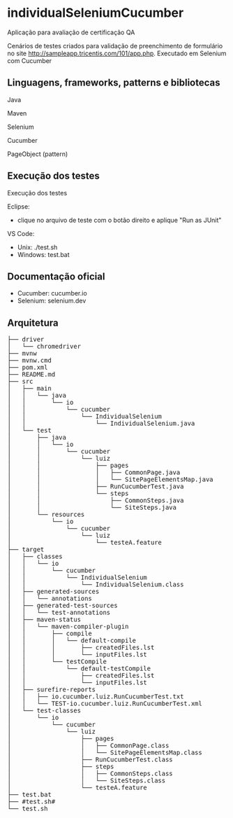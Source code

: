 # individualSeleniumCucumber

Aplicação para avaliação de certificação QA<br>

Cenários de testes criados para validação de preenchimento de formulário no site http://sampleapp.tricentis.com/101/app.php. Executado em Selenium com Cucumber

## Linguagens, frameworks, patterns e bibliotecas
Java

Maven

Selenium

Cucumber

PageObject (pattern)


## Execução dos testes
Execução dos testes

Eclipse:
- clique no arquivo de teste com o botão direito e aplique "Run as JUnit"

VS Code:
- Unix: ./test.sh
- Windows: test.bat


## Documentação oficial
- Cucumber: cucumber.io
- Selenium: selenium.dev

## Arquitetura

<pre>
├── driver
│   └── chromedriver
├── mvnw
├── mvnw.cmd
├── pom.xml
├── README.md
├── src
│   ├── main
│   │   └── java
│   │       └── io
│   │           └── cucumber
│   │               └── IndividualSelenium
│   │                   └── IndividualSelenium.java
│   └── test
│       ├── java
│       │   └── io
│       │       └── cucumber
│       │           └── luiz
│       │               ├── pages
│       │               │   ├── CommonPage.java
│       │               │   └── SitePageElementsMap.java
│       │               ├── RunCucumberTest.java
│       │               └── steps
│       │                   ├── CommonSteps.java
│       │                   └── SiteSteps.java
│       └── resources
│           └── io
│               └── cucumber
│                   └── luiz
│                       └── testeA.feature
├── target
│   ├── classes
│   │   └── io
│   │       └── cucumber
│   │           └── IndividualSelenium
│   │               └── IndividualSelenium.class
│   ├── generated-sources
│   │   └── annotations
│   ├── generated-test-sources
│   │   └── test-annotations
│   ├── maven-status
│   │   └── maven-compiler-plugin
│   │       ├── compile
│   │       │   └── default-compile
│   │       │       ├── createdFiles.lst
│   │       │       └── inputFiles.lst
│   │       └── testCompile
│   │           └── default-testCompile
│   │               ├── createdFiles.lst
│   │               └── inputFiles.lst
│   ├── surefire-reports
│   │   ├── io.cucumber.luiz.RunCucumberTest.txt
│   │   └── TEST-io.cucumber.luiz.RunCucumberTest.xml
│   └── test-classes
│       └── io
│           └── cucumber
│               └── luiz
│                   ├── pages
│                   │   ├── CommonPage.class
│                   │   └── SitePageElementsMap.class
│                   ├── RunCucumberTest.class
│                   ├── steps
│                   │   ├── CommonSteps.class
│                   │   └── SiteSteps.class
│                   └── testeA.feature
├── test.bat
├── #test.sh#
└── test.sh
</pre>
